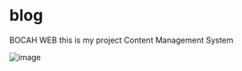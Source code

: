 # blog
BOCAH WEB this is my project Content Management System

![image](https://github.com/genxiaong/cms/assets/96031432/c27fe24f-1fae-40f8-81e9-36f5f12215eb)

